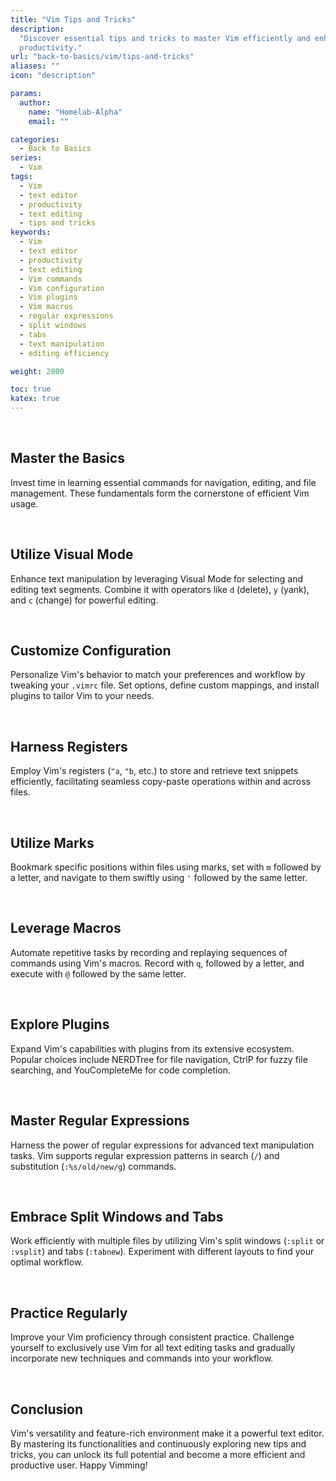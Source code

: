 ```yaml
---
title: "Vim Tips and Tricks"
description:
  "Discover essential tips and tricks to master Vim efficiently and enhance your
  productivity."
url: "back-to-basics/vim/tips-and-tricks"
aliases: ""
icon: "description"

params:
  author:
    name: "Homelab-Alpha"
    email: ""

categories:
  - Back to Basics
series:
  - Vim
tags:
  - Vim
  - text editor
  - productivity
  - text editing
  - tips and tricks
keywords:
  - Vim
  - text editor
  - productivity
  - text editing
  - Vim commands
  - Vim configuration
  - Vim plugins
  - Vim macros
  - regular expressions
  - split windows
  - tabs
  - text manipulation
  - editing efficiency

weight: 2800

toc: true
katex: true
---
```


<br />

## Master the Basics

Invest time in learning essential commands for navigation, editing, and file
management. These fundamentals form the cornerstone of efficient Vim usage.

<br />

## Utilize Visual Mode

Enhance text manipulation by leveraging Visual Mode for selecting and editing
text segments. Combine it with operators like `d` (delete), `y` (yank), and `c`
(change) for powerful editing.

<br />

## Customize Configuration

Personalize Vim's behavior to match your preferences and workflow by tweaking
your `.vimrc` file. Set options, define custom mappings, and install plugins to
tailor Vim to your needs.

<br />

## Harness Registers

Employ Vim's registers (`"a`, `"b`, etc.) to store and retrieve text snippets
efficiently, facilitating seamless copy-paste operations within and across
files.

<br />

## Utilize Marks

Bookmark specific positions within files using marks, set with `m` followed by a
letter, and navigate to them swiftly using `'` followed by the same letter.

<br />

## Leverage Macros

Automate repetitive tasks by recording and replaying sequences of commands using
Vim's macros. Record with `q`, followed by a letter, and execute with `@`
followed by the same letter.

<br />

## Explore Plugins

Expand Vim's capabilities with plugins from its extensive ecosystem. Popular
choices include NERDTree for file navigation, CtrlP for fuzzy file searching,
and YouCompleteMe for code completion.

<br />

## Master Regular Expressions

Harness the power of regular expressions for advanced text manipulation tasks.
Vim supports regular expression patterns in search (`/`) and substitution
(`:%s/old/new/g`) commands.

<br />

## Embrace Split Windows and Tabs

Work efficiently with multiple files by utilizing Vim's split windows
(`:split` or `:vsplit`) and tabs (`:tabnew`). Experiment with different layouts to
find your optimal workflow.

<br />

## Practice Regularly

Improve your Vim proficiency through consistent practice. Challenge yourself to
exclusively use Vim for all text editing tasks and gradually incorporate new
techniques and commands into your workflow.

<br />

## Conclusion

Vim's versatility and feature-rich environment make it a powerful text editor.
By mastering its functionalities and continuously exploring new tips and tricks,
you can unlock its full potential and become a more efficient and productive
user. Happy Vimming!
